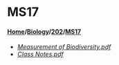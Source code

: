 # MS17
#### [Home](../../..)/[Biology](../..)/[202](..)/[MS17]()
- [_Measurement of Biodiversity.pdf_](Measurement%20of%20Biodiversity.pdf)
- [_Class Notes.pdf_](Class%20Notes.pdf)
